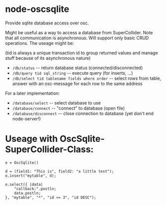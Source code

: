 node-oscsqlite
==============

Provide sqlite database access over osc.

Might be useful as a way to access a database from SuperCollider. Note that all communication is asynchronous. Will support only basic CRUD operations. The useage might be:

(tid is always a unique transaction id to group returned values and manage stuff because of its asynchronous nature)

* ``/db/status`` -- return database status (connected/disconnected)
* ``/db/query tid sql_string`` -- execute query (for inserts, ...)
* ``/db/select tid tablename fields where order`` -- select rows from table, answer with an osc-message for each row to the same address

For a later implementation:
* ``/database/select`` -- select database to use
* ``/database/connect`` -- "connect" to database (open file)
* ``/database/disconnect`` -- close connection to database (yet don't end node-server!)


Useage with OscSqlite-SuperCollider-Class:
===========================================

```
o = OscSqlite()

d = (field1: "This is", field2: "a little test");
o.insert("mytable", d);

o.select({ |data|
	"callback:".postln;
	data.postln;
}, "mytable", "*", "id <= 3", "id DESC");
```